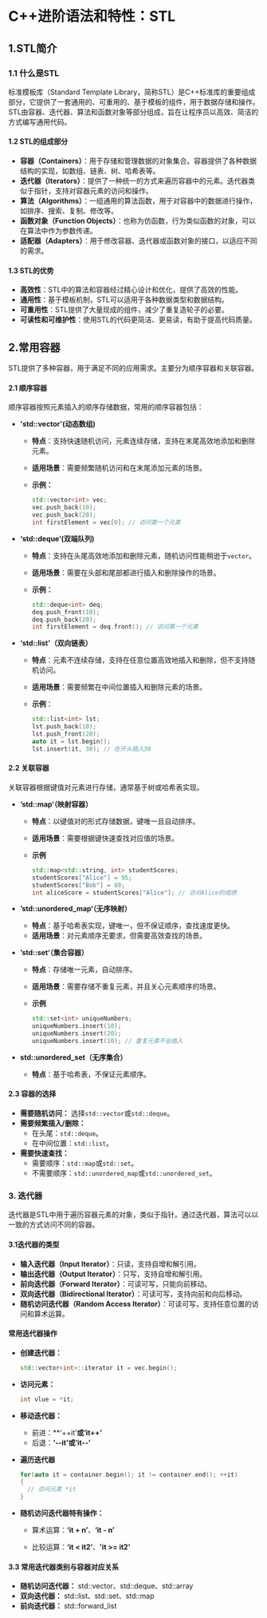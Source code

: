 # C++进阶语法和特性：STL

## 1.STL简介

### 1.1 什么是STL

标准模板库（Standard Template Library，简称STL）是C++标准库的重要组成部分，它提供了一套通用的、可重用的、基于模板的组件，用于数据存储和操作。STL由容器、迭代器、算法和函数对象等部分组成，旨在让程序员以高效、简洁的方式编写通用代码。



#### 1.2 STL的组成部分

- **容器（Containers）**：用于存储和管理数据的对象集合。容器提供了各种数据结构的实现，如数组、链表、树、哈希表等。
- **迭代器（Iterators）**：提供了一种统一的方式来遍历容器中的元素。迭代器类似于指针，支持对容器元素的访问和操作。
- **算法（Algorithms）**：一组通用的算法函数，用于对容器中的数据进行操作，如排序、搜索、复制、修改等。
- **函数对象（Function Objects）**：也称为仿函数，行为类似函数的对象，可以在算法中作为参数传递。
- **适配器（Adapters）**：用于修改容器、迭代器或函数对象的接口，以适应不同的需求。



#### 1.3 STL的优势

- **高效性**：STL中的算法和容器经过精心设计和优化，提供了高效的性能。
- **通用性**：基于模板机制，STL可以适用于各种数据类型和数据结构。
- **可重用性**：STL提供了大量现成的组件，减少了重复造轮子的必要。
- **可读性和可维护性**：使用STL的代码更简洁、更易读，有助于提高代码质量。



## 2.常用容器

STL提供了多种容器，用于满足不同的应用需求。主要分为顺序容器和关联容器。

#### 2.1 顺序容器

顺序容器按照元素插入的顺序存储数据，常用的顺序容器包括：

- **'std::vector'(动态数组)**

  - **特点**：支持快速随机访问，元素连续存储，支持在末尾高效地添加和删除元素。

  - **适用场景**：需要频繁随机访问和在末尾添加元素的场景。

  - **示例：**

    ```c++
    std::vector<int> vec;
    vec.push_back(10);
    vec.push_back(20);
    int firstElement = vec[0]; // 访问第一个元素
    ```



- **‘std::deque’(双端队列)**

  - **特点**：支持在头尾高效地添加和删除元素，随机访问性能稍逊于`vector`。

  - **适用场景**：需要在头部和尾部都进行插入和删除操作的场景。

  - **示例：**

    ```c++
    std::deque<int> deq;
    deq.push_front(10);
    deq.push_back(20);
    int firstElement = deq.front(); // 访问第一个元素
    ```



- **‘std::list’（双向链表）**

  - **特点**：元素不连续存储，支持在任意位置高效地插入和删除，但不支持随机访问。

  - **适用场景**：需要频繁在中间位置插入和删除元素的场景。

  - **示例**：

    ```c++
    std::list<int> lst;
    lst.push_back(10);
    lst.push_front(20);
    auto it = lst.begin();
    lst.insert(it, 30); // 在开头插入30
    ```



#### 2.2 关联容器

关联容器根据键值对元素进行存储，通常基于树或哈希表实现。

- **’std::map‘（映射容器）**

  - **特点**：以键值对的形式存储数据，键唯一且自动排序。

  - **适用场景**：需要根据键快速查找对应值的场景。

  - **示例**

    ```c++
    std::map<std::string, int> studentScores;
    studentScores["Alice"] = 95;
    studentScores["Bob"] = 88;
    int aliceScore = studentScores["Alice"]; // 访问Alice的成绩
    ```

    

- **’std::unordered_map‘（无序映射）**
  - **特点**：基于哈希表实现，键唯一，但不保证顺序，查找速度更快。
  - **适用场景**：对元素顺序无要求，但需要高效查找的场景。



- **’std::set‘（集合容器）**

  - **特点**：存储唯一元素，自动排序。

  - **适用场景**：需要存储不重复元素，并且关心元素顺序的场景。

  - **示例**

    ```c++
    std::set<int> uniqueNumbers;
    uniqueNumbers.insert(10);
    uniqueNumbers.insert(20);
    uniqueNumbers.insert(10); // 重复元素不会插入
    ```

    

- **std::unordered_set（无序集合）**

  - **特点**：基于哈希表，不保证元素顺序。

    

#### 2.3 容器的选择

- **需要随机访问：** 选择`std::vector`或`std::deque`。
- **需要频繁插入/删除：**
  - 在头尾：`std::deque`。
  - 在中间位置：`std::list`。
- **需要快速查找：**
  - 需要顺序：`std::map`或`std::set`。
  - 不需要顺序：`std::unordered_map`或`std::unordered_set`。



### 3. 迭代器

迭代器是STL中用于遍历容器元素的对象，类似于指针。通过迭代器，算法可以以一致的方式访问不同的容器。

#### 3.1迭代器的类型

- **输入迭代器（Input Iterator）**：只读，支持自增和解引用。
- **输出迭代器（Output Iterator）**：只写，支持自增和解引用。
- **前向迭代器（Forward Iterator）**：可读可写，只能向前移动。
- **双向迭代器（Bidirectional Iterator）**：可读可写，支持向前和向后移动。
- **随机访问迭代器（Random Access Iterator）**：可读可写，支持任意位置的访问和算术运算。

#### 常用迭代器操作

- **创建迭代器：**

  ```c++
  std::vector<int>::iterator it = vec.begin();
  ```

- **访问元素：**

  ```c++
  int vlue = *it;
  ```

- **移动迭代器：**

  - 前进：**‘++it’****或**‘it++’**
  - 后退：**‘--it’**或**‘it--’**

- **遍历迭代器**

  ```c++
  for(auto it = container.begin(); it != container.end(); ++it)
  {
  	// 访问元素 *it
  }
  ```

- **随机访问迭代器特有操作：**

  - 算术运算：**‘it + n’**、**‘it - n’**

  - 比较运算：**‘it < it2’**、**'it >= it2'**

    

#### 3.3 常用迭代器类别与容器对应关系

- **随机访问迭代器：** std::vector、std::deque、std::array
- **双向迭代器：** std::list、std::set、std::map
- **前向迭代器：** std::forward_list